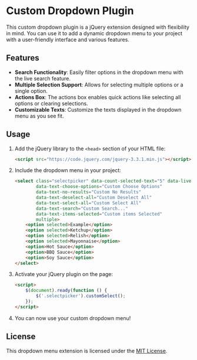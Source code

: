 # Custom Dropdown Plugin

This custom dropdown plugin is a jQuery extension designed with flexibility in mind. You can use it to add a dynamic dropdown menu to your project with a user-friendly interface and various features.

## Features

- **Search Functionality**: Easily filter options in the dropdown menu with the live search feature.
- **Multiple Selection Support**: Allows for selecting multiple options or a single option.
- **Actions Box**: The actions box enables quick actions like selecting all options or clearing selections.
- **Customizable Texts**: Customize the texts displayed in the dropdown menu as you see fit.

## Usage

1. Add the jQuery library to the `<head>` section of your HTML file:

    ```html
    <script src="https://code.jquery.com/jquery-3.3.1.min.js"></script>
    ```

2. Include the dropdown menu in your project:

    ```html
    <select class="selectpicker" data-count-selected-text="5" data-live-search="true" data-actions-box="true"
            data-text-choose-options="Custom Choose Options"
            data-text-no-results="Custom No Results"
            data-text-deselect-all="Custom Deselect All"
            data-text-select-all="Custom Select All"
            data-text-search="Custom Search..."
            data-text-items-selected="Custom items Selected"
            multiple>
        <option selected>Example</option>
        <option selected>Ketchup</option>
        <option selected>Relish</option>
        <option selected>Mayonnaise</option>
        <option>Hot Sauce</option>
        <option>BBQ Sauce</option>
        <option>Soy Sauce</option>
    </select>
    ```

3. Activate your jQuery plugin on the page:

    ```html
    <script>
        $(document).ready(function () {
            $('.selectpicker').customSelect();
        });
    </script>
    ```

4. You can now use your custom dropdown menu!

## License

This dropdown menu extension is licensed under the [MIT License](LICENSE).

